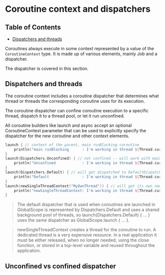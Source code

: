 # Coroutine context and dispatchers

## Table of Contents
* [Dispatchers and threads](#dispatchers-and-threads)

Coroutines always execute in some context represented by a value of the `CoroutineContext` type.
It is made up of various elements, mainly Job and a dispatcher.

The dispatcher is covered in this section.

## Dispatchers and threads

The coroutine context includes a coroutine dispatcher that determines what thread or threads 
the corresponding coroutine uses for its execution.

The coroutine dispatcher can confine coroutine execution to a specific thread, dispatch it to 
a thread pool, or let it run unconfined.

All coroutine builders like launch and async accept an optional CoroutineContext parameter 
that can be used to explicitly specify the dispatcher for the new coroutine and other context 
elements.

```kotlin
launch { // context of the parent, main runBlocking coroutine
    println("main runBlocking      : I'm working in thread ${Thread.currentThread().name}")
}
launch(Dispatchers.Unconfined) { // not confined -- will work with main thread
    println("Unconfined            : I'm working in thread ${Thread.currentThread().name}")
}
launch(Dispatchers.Default) { // will get dispatched to DefaultDispatcher 
    println("Default               : I'm working in thread ${Thread.currentThread().name}")
}
launch(newSingleThreadContext("MyOwnThread")) { // will get its own new thread
    println("newSingleThreadContext: I'm working in thread ${Thread.currentThread().name}")
}
```

> The default dispatcher that is used when coroutines are launched in GlobalScope is 
> represented by Dispatchers.Default and uses a shared background pool of threads, so 
> launch(Dispatchers.Default) { ... } uses the same dispatcher as GlobalScope.launch { ... }.

> newSingleThreadContext creates a thread for the coroutine to run. A dedicated thread is a 
> very expensive resource. In a real application it must be either released, when no longer 
> needed, using the close function, or stored in a top-level variable and reused throughout 
> the application.

## Unconfined vs confined dispatcher

